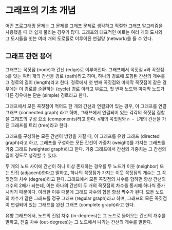 # 그래프의 기초 개념

어떤 프로그래밍 문제는 그 문제를 그래프 문제로 생각하고 적절한 그래프 알고리즘을 사용했을 때 더 쉽게 풀리는 경우가 많다.
그래프의 대표적인 예로는 여러 개의 도시와 그 도시들을 잇는 여러 개의 도로들로 이루어진 연결망 (network)를 들 수 있다.

## 그래프 관련 용어
그래프는 꼭짓점 (node)과 간선 (edge)로 이루어진다. 그래프에서 꼭짓점 `a`와 꼭짓점 `b`를 잇는 여러 개의 간선을 경로 (path)라고
하며, 하나의 경로에 포함된 간선의 개수를 그 경로의 길이 (length)라고 한다. 경로에서 첫 번째 꼭짓점와 마지막 꼭짓점이 같은
경우에는 이 경로를 순환하는 (cycle) 경로 이라고 부르고, 첫 번째 노드와 마지막 노드가 다른 경우에는 단순 (simple) 경로라고
한다.

그래프에서 모든 꼭짓점이 적어도 한 개의 간선과 연결되어 있는 경우, 이 그래프를 연결 그래프 (connected graph) 라고 하며,
그래프에서 연결되어 있는 각각의 꼭짓점 집합을 그래프의 구성 요소 (components)라고 한다. `n`개의 꼭짓점와 `n - 1`개의 간선을
가진 그래프를 트리 (tree)라고 한다.

그래프를 구성하는 모든 간선이 방향을 가질 때, 이 그래프를 유향 그래프 (directed graph)라고 하고, 그래프를 구성하는
모든 간선이 가중치 (weight)를 가지는 그래프를 가중 그래프 (weighted graph)라고 한다. 가중 그래프에서 간선의 가중치는
그 간선의 길이 정도로 생각할 수 있다.

두 개의 노드 사이에 간선이 하나 이상 존재하는 경우를 두 노드가 이웃 (neighbor) 또는 인접 (adjacent)한다고 말하고, 하나의
꼭짓점가 가지는 이웃 꼭짓점의 개수는 그 꼭짓점의 차수 (degree)라고 한다. 그래프에서 모든 꼭짓점의 차수를 합하면 항상
간선의 개수의 2배가 되는데, 이는 하나의 간선이 두 개의 꼭짓점의 차수를 동시에 하나씩 증가시키기 때문이다. 이러한 이유
때문에 그래프 차수의 합은 항상 짝수가 된다. 모든 노드의 차수가 같은 그래프를 정규 그래프 (regular graph)라고 하며,
그래프의 모든 꼭짓점이 연결되어 있는 그래프를 완전 그래프 (complete graph)라고 한다.

유향 그래프에서, 노드의 진입 차수 (in-degrees)는 그 노드로 들어오는 간선의 개수를 말하고, 진출 차수 (out-degrees)는 그
노드에서 나가는 간선의 개수를 말한다.